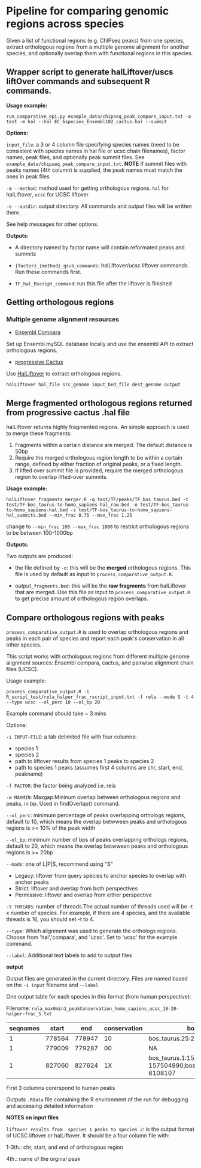 # Pipeline for comparing genomic regions across species

Given a list of functional regions (e.g. ChIPseq peaks) from one species, extract orthologous regions from a multiple genome alignment for another species, and optionally overlap them with functional regions in this species.

## Wrapper script to generate halLiftover/uscs liftOver commands and subsequent R commands.

**Usage example:**

```shell
run_comparative_epi.py example_data/chipseq_peak_compare_input.txt -o test -m hal --hal EC_6species_Ensembl102_cactus.hal --summit
```

**Options:**

`input_file`: a 3 or 4 column file specifying species names (need to be consistent with species names in hal file or ucsc chain filenames), factor names, peak files, and optionally peak summit files. See `example_data/chipseq_peak_compare_input.txt`. **NOTE** if summit files with peaks names (4th column) is supplied, the peak names must match the ones in peak files

`-m --method`: method used for getting orthologous regions. `hal` for halLiftover, `ucsc` for UCSC liftover

`-o --outdir`: output directory. All commands and output files will be written there.

See help messages for other options.

**Outputs:**

- A directory named by factor name will contain reformated peaks and summits

- `{factor}_{method}_qsub_commands`: halLiftover/ucsc liftover commands. Run these commands first.
- `TF_hal_Rscript_command`: run this file after the liftover is finished


## Getting orthologous regions

### Multiple genome alignment resources

- [Ensembl Compara](https://useast.ensembl.org/info/genome/compara/multiple_genome_alignments.html)

Set up Ensembl mySQL database locally and use the ensembl API to extract orthologous regions. 

- [progressive Cactus](https://github.com/ComparativeGenomicsToolkit/cactus) 


Use [HalLiftover](https://github.com/ComparativeGenomicsToolkit/Hal) to extract orthologous regions. 


```shell
halLiftover hal_file src_genome input_bed_file dest_genome output
```

## Merge fragmented orthologous regions returned from progressive cactus .hal file

halLiftover returns highly fragmented regions. An simple approach is used to merge these fragments: 

1. Fragments within a certain distance are merged. The default distance is 50bp
2. Require the merged orthologous region length to be within a certain range, defined by either fraction of original peaks, or a fixed length. 
3. If lifted over summit file is provided, require the merged orthologous region to overlap lifted-over summits.

**Usage example:** 

```shell
halLiftover_fragments_merger.R -q test/TF/peaks/TF_bos_taurus.bed -t test/TF-bos_taurus-to-homo_sapiens-hal_raw.bed -o test/TF-bos_taurus-to-homo_sapiens-hal.bed -s test/TF-bos_taurus-to-homo_sapiens-hal_summits.bed --min_frac 0.75 --max_frac 1.25
```

change to `--min_frac 100 --max_frac 1000` to restrict orthologous regions to be between 100-1000bp

**Outputs:**

Two outputs are produced:
- the file defined by `-o`: this will be the **merged** orthologous regions. This file is used by default as input to `process_comparative_output.R`.

- output`_fragments.bed`: this will be the **raw fragments** from halLiftover that are merged. Use this file as input to `process_comparative_output.R` to get precise amount of orthologous region overlaps.


## Compare orthologous regions with peaks
`process_comparative_output.R` is used to overlap orthologous regions and peaks in each pair of species and report each peak's conservation in all other species. 

This script works with orthologous regions from different multiple genome alignment sources: Ensembl compara, cactus, and pairwise alignment chain files (UCSC).  

Usage example:

`process_comparative_output.R -i R_script_test/rela_halper_frac_rscript_input.txt -f rela --mode S -t 4 --type ucsc --ol_perc 10 --ol_bp 20`
 

Example command should take ~ 3 mins


Options:

`-i INPUT-FILE`: a tab delimited file with four columns:
- species 1
- species 2
- path to liftover results from  species 1 peaks to species 2
- path to species 1 peaks (assumes first 4 columns are chr, start, end, peakname)

`-f FACTOR`: the factor being analyzed i.e. rela

`-m MAXMIN`: Maxgap:Mininum overlap between orthologous regions and peaks, in bp. Used in findOverlap() command. 

`--ol_perc`: minimum percentage of peaks overlapping orthologs regions, default to 10, which means the overlap betwween peaks and orthologous regions is >= 10% of the peak width

`--ol_bp`:  minimum number of bps of peaks overlapping orthologs regions, default to 20, which means the overlap betwween peaks and orthologous regions is >= 20bp

`--mode`: one of L|P|S, recommend using "S"
- Legacy: liftover from query species to anchor species to overlap with anchor peaks
- Strict: liftover and overlap from both perspectives
- Permissive: liftover and overlap from either perspective

`-t THREADS`: number of threads.The actual number of threads used will be -t x number of species. For example, if there are 4 species, and the available threads is 16, you should set -t to 4. 

`--type`: Which alignment was used to generate the orthologs regions. Choose from 'hal','compara', and 'ucsc'. Set to 'ucsc' for the example command.

`--label`: Additional text labels to add to output files


**output**

Output files are generated in the current directory. Files are named based on the `-i input` filename and `--label`

One output table for each species in this format (from human perspective):

Filename: `rela_max0min1_peakConservation_homo_sapiens_ucsc_10-20-halper-frac_S.txt`

|seqnames|start|end|conservation|bos_taurus|mus_musculus
| ---      | ---       | ---      | ---       | ---      | ---       |
|1|778564|778947|10|bos_taurus.25:27772292-27772614|NA
|1|779009|779287|00|NA|NA
|1|827060|827624|1X|bos_taurus.1:157504740-157504990;bos_taurus.27:6107719-6108107|NA


First 3 columns corerspond to human peaks


Outputs `.RData` file containing the R environment of the run for debugging and accessing detailed information


**NOTES on input files**

`liftover results from  species 1 peaks to species 2`:  is the output format of UCSC liftover or halLiftover. It should be a four column file with:

1-3th.: chr, start, and end of orthologous region

4th.: name of the orginal peak



